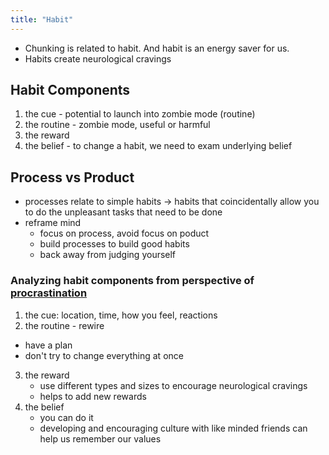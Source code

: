 ```yaml
---
title: "Habit"
---
```


- Chunking is related to habit. And habit is an energy saver for us.
- Habits create neurological cravings

## Habit Components
1. the cue - potential to launch into zombie mode (routine)
2. the routine - zombie mode, useful or harmful
3. the reward 
4. the belief - to change a habit, we need to exam underlying belief


## Process vs Product 
- processes relate to simple habits -> habits that coincidentally allow you to do the unpleasant tasks that need to be done
- reframe mind
  - focus on process, avoid focus on poduct
  - build processes to build good habits
  - back away from judging yourself

### Analyzing habit components from perspective of [procrastination](notes/kaizen/procrastination.md)
1. the cue: location, time, how you feel, reactions
2. the routine - rewire
  - have a plan
  - don't try to change everything at once
3. the reward 
    - use different types and sizes to encourage neurological cravings
    - helps to add new rewards
4. the belief
   - you can do it
   - developing and encouraging culture with like minded friends can help us remember our values


[//begin]: # "Autogenerated link references for markdown compatibility"
[procrastination]: procrastination "Procrastination"
[//end]: # "Autogenerated link references"